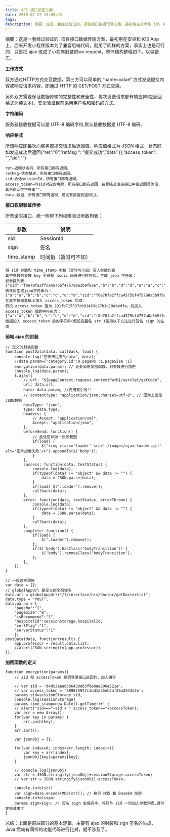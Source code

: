 ```yaml
---
title: API 接口加密方案
date: 2018-07-22 15:09:45
tags:
description: 摘要：这是一套经过验证的，项目接口数据传输方案，最初用在安卓和 iOS App上，后来开发小程序版本为了兼容后端代码，就用了同样的方案，事实上也是可行的，只是把 ajax 改成了小程序封装的wx.request，整体结构整理如下，以做备忘。
---
```

摘要：这是一套经过验证的, 项目接口数据传输方案，最初用在安卓和 iOS App上，后来开发小程序版本为了兼容后端代码，就用了同样的方案，事实上也是可行的，只是把 ajax 改成了小程序封装的wx.request，整体结构整理如下，以做备忘。

**工作方式**

双方通过HTTP方式交互数据，第三方可以简单的 “name=value” 方式发送提交内容或响应请求内容。即通过 HTTP 的 GET/POST 方式交换。

另外双方需要保证数据传输的完整性和安全性，每次发送请求都有响应(响应返回格式为纯文本)，安全验证目前采用用户名和密码的方式。

**字符编码**

服务器接收数据可以是 UTF-8 编码字符,默认接收数据是 UTF-8 编码。

**响应格式**

所谓响应即每次向服务器提交请求后返回值，响应值格式为 JSON 格式，状态码如发送成功后返回{“ret”:”0”,”retMsg “: “提交成功”,”data”:{},”access_token”: “”,”sid”:””}

~~~
ret—返回状态码，所有接口都有返回。
retMsg—状态描述，所有接口都有返回。
sid—会话sessionId，所有接口都有返回。
access_token—与sid对应的令牌，所有接口都有返回，在登陆及注册接口中会返回具体值，其余返回空字符串""。
data—数据，所有接口都有返回，若没有数据则返回{}。
~~~
**接口权限验证传参**

所有请求接口，统一附带下列权限验证参数列表：

参数 | 说明 
---|---
sid	| SessionId
sign | 签名
time_stamp | 时间戳（暂时可不加）

~~~
将 sid 参数和 time_stamp 参数（暂时可不加）带入参数列表
其中参数列表按 key 名根据 ascii 码值进行排序后，生成 json 字符串：
如参数列表：
{"sid":"f0e70fa2ffca4575bf4757a0a3b9f6a6","b":"b","d":"d","a":"a","c":"c"}
排序后生成json字符串为：
{"a":"a","b":"b","c":"c","d":"d","sid":"f0e70fa2ffca4575bf4757a0a3b9f6a6"}
在此字符串基础上加入 access_token 后缀：
假设 access_token 值为 291fb715537cb91463c27b1c19abedfa，则加入 access_token 后的字符串为：
{"a":"a","b":"b","c":"c","d":"d","sid":"f0e70fa2ffca4575bf4757a0a3b9f6a6"}291fb715537cb91463c27b1c19abedfa
根据加入 access_token 后的字符串(假设变量名 str )使用以下方法进行签名 sign 的生成
~~~
**前端 ajax 的封装**

~~~
// 定义的封装函数
function postData(data, callback, load) {
	console.log("页面传过来的data", data);
	//data.param={'category.id':9,pageNo :1,pageSize :1}
	encryption(data.param); // 此处调用加密函数，对参数进行加密
	console.log(data.param);
	$.ajax({
		// url: "${pageContext.request.contextPath}/servlet/getCode",
		url: data.url,
		data: data.param, //要用双引号!!
		// contentType: "application/json;charset=utf-8", // 因为上面是JSON数据
		dataType: "json",
		type: data.type,
		headers: {
			// Accept: "application/xml",
			Accept: "application/json",
		},
		beforeSend: function() {
            // 此处可以做一张加载图
			if(load) {
				$("<img class='loader' src='./images/ajax-loader.gif' alt='图片加载失败'/>").appendTo($('body'));
			}
		},
		success: function(data, textStatus) {
			console.log(data);
			if(typeof(data) != "object" && data != "") {
				data = JSON.parse(data);
			}
			if(load) $('.loader').remove();
			callback(data);
		},
		error: function(data, textStatus, errorThrown) {
			console.log(data);
			if(typeof(data) != "object" && data != "") {
				data = JSON.parse(data);
			}
			callback(data);
		},
		complete: function() {
			if(load) {
				$(".loader").remove();
			};
			if($('body').hasClass('bodyTransition')) {
				$('body').removeClass('bodyTransition');
			};
		},
	});
}

// 一般这样调用
var data = {};
// globalAppUrl 是定义的全局域名
data.url = globalAppUrl+"/f/interface/his/doctor/getDoctorList";
data.type = "POST";
data.param = {
    "pageNo":"1",
    "pageSize":"8",
    "isRecommend":"1",
    "hospitalId":sessionStorage.hospitalId,
    "certFlag":"1",
    "serverStatus":"1"
    };
postData(data, function(result) {
    app.professor = result.data.list;
    //alert(JSON.stringify(app.professor))
});
~~~

**加密函数的定义**
~~~
function encryption(params){
    // sid 和 accessToken 是调登录接口返回的，加入缓存
    
    // var sid = 'd4dc3aae6c86438eb3fde8ae506e521e';
    // var access_token = '289875947c3bd1d35eb2af26a2543d2e';
    params.sid=sessionStorage.sid;
    console.log(sessionStorage)
    params.time_stamp=new Date().getTime()+'';
    // alert("sid==="+sid + " access_token=="+accessToken);
    var arr = new Array();
    for(var key in params) {
        arr.push(key);
    }
    arr.sort();
    
    var jsonObj = {};
    
    for(var index=0; index<arr.length; index++){
        var key = arr[index];
        jsonObj[key]=params[key];       
    }
    
    // console.log(jsonObj)
    var str = JSON.stringify(jsonObj)+sessionStorage.accessToken;
    // var str = JSON.stringify(jsonObj)+accessToken;
    
    console.info(str)
    var sign=Base.encode(MD5(str)); // 执行 Md5 和 Base64 加密
    console.info(sign)
    params.sign=sign; // 签名 sign 生成完毕，将其与 sid 一同加入参数列表,就可提交请求了
}
~~~

总结：上面是前端部分的基本逻辑，主要有 ajax 的封装和 sign 签名的生成，Java 后端有同样的功能代码进行比对，就不涉及了。